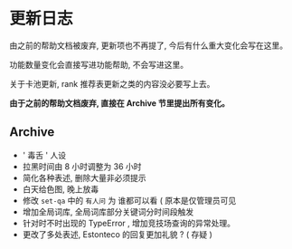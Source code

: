 # 更新日志

由之前的帮助文档被废弃, 更新项也不再提了, 今后有什么重大变化会写在这里。

功能数量变化会直接写进功能帮助, 不会写进这里。

关于卡池更新, rank 推荐表更新之类的内容没必要写上去。

**由于之前的帮助文档废弃, 直接在 Archive 节里提出所有变化。**

## Archive

- ' 毒舌 ' 人设
- 拉黑时间由 8 小时调整为 36 小时
- 简化各种表述, 删除大量非必须提示
- 白天给色图, 晚上放毒
- 修改 `set-qa` 中的 `有人问` 为 谁都可以看 ( 原本是仅管理员可见
- 增加全局词库, 全局词库部分关键词分时间段触发
- 针对时不时出现的 TypeError , 增加竞技场查询的异常处理。
- 更改了多处表述, Estonteco 的回复更加礼貌 ? ( 存疑 )

